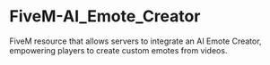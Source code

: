 # FiveM-AI_Emote_Creator
FiveM resource that allows servers to integrate an AI Emote Creator, empowering players to create custom emotes from videos.
